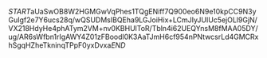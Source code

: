 $START$aUaSwOB8W2HGMGwVqPhes1TQgENiff7Q900eo6N9e10kpCC9N3yGuIgf2e7Y6ucs28q/wQSUDMsIBQEha9LGJoiHix+LCmJIyJUIUc5ejOLl9GjN/VX218HdyHe4phATym2VM+nv0KBHUlToR/Tbln4i62UEQYnsM8fMAA05DY/ug/AR6sWfbn1rIgAWY4Z01zFBoodl0K3AaTJmH6cf954nPNtwcsrLd4GMCRxhSgqHZheTkninqTPpF0yxDvxa$END$